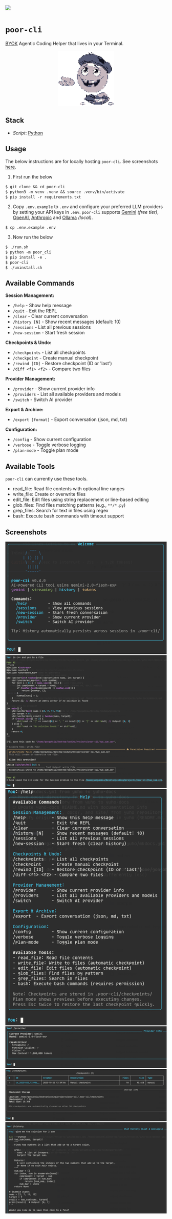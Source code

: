 [![](https://img.shields.io/badge/poor_cli_1.0.0-passing-green)](https://github.com/gongahkia/poor-cli/releases/tag/1.0.0)

# `poor-cli`

[BYOK](https://en.wikipedia.org/wiki/Bring_your_own_encryption) Agentic Coding Helper that lives in your Terminal.

<div align="center">
    <img src="./asset/logo/1.png" width="35%">
</div>

## Stack

* *Script*: [Python](https://www.python.org/)

## Usage

The below instructions are for locally hosting `poor-cli`. See screenshots [here](#screenshots).

1. First run the below

```console
$ git clone && cd poor-cli
$ python3 -m venv .venv && source .venv/bin/activate
$ pip install -r requirements.txt
```

2. Copy `.env.example` to `.env` and configure your preferred LLM providers by setting your API keys in `.env`. `poor-cli` supports [Gemini](https://aistudio.google.com/) *(free tier)*, [OpenAI](https://platform.openai.com/docs/models), [Anthropic](https://docs.claude.com/en/docs/about-claude/models/overview) and [Ollama](https://ollama.com/) *(local)*.

```console
$ cp .env.example .env
```

3. Now run the below

```console
$ ./run.sh
$ python -m poor_cli
$ pip install -e .
$ poor-cli
$ ./uninstall.sh
```

## Available Commands

**Session Management:**
- `/help` - Show help message
- `/quit` - Exit the REPL
- `/clear` - Clear current conversation
- `/history [N]` - Show recent messages (default: 10)
- `/sessions` - List all previous sessions
- `/new-session` - Start fresh session

**Checkpoints & Undo:**
- `/checkpoints` - List all checkpoints
- `/checkpoint` - Create manual checkpoint
- `/rewind [ID]` - Restore checkpoint (ID or 'last')
- `/diff <f1> <f2>` - Compare two files

**Provider Management:**
- `/provider` - Show current provider info
- `/providers` - List all available providers and models
- `/switch` - Switch AI provider

**Export & Archive:**
- `/export [format]` - Export conversation (json, md, txt)

**Configuration:**
- `/config` - Show current configuration
- `/verbose` - Toggle verbose logging
- `/plan-mode` - Toggle plan mode

## Available Tools

`poor-cli` can currently use these tools.

- read_file: Read file contents with optional line ranges
- write_file: Create or overwrite files
- edit_file: Edit files using string replacement or line-based editing
- glob_files: Find files matching patterns (e.g., `**/*.py`)
- grep_files: Search for text in files using regex
- bash: Execute bash commands with timeout support

## Screenshots

![](./asset/reference/1.png)
![](./asset/reference/2.png)
![](./asset/reference/3.png)
![](./asset/reference/6.png)
![](./asset/reference/4.png)
![](./asset/reference/5.png)
